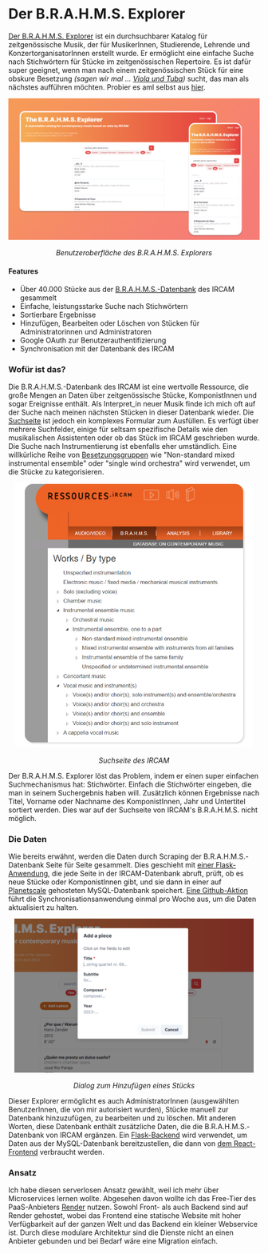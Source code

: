 # Der B.R.A.H.M.S. Explorer
[Der B.R.A.H.M.S. Explorer](https://github.com/somecho/brahms-explorer) ist ein durchsuchbarer Katalog für zeitgenössische Musik, der für MusikerInnen, Studierende, Lehrende und KonzertorganisatorInnen erstellt wurde. Er ermöglicht eine einfache Suche nach Stichwörtern für Stücke im zeitgenössischen Repertoire. Es ist dafür super geeignet, wenn man nach einem zeitgenössischen Stück für eine obskure Besetzung _(sagen wir mal ... [Viola und Tuba](https://brahmsexplorer.onrender.com/?keywords=viola%2Ctuba))_ sucht, das man als nächstes aufführen möchten. Probier es aml selbst aus [hier](https://brahmsexplorer.onrender.com/).

<div align="center">
<img src="https://raw.githubusercontent.com/somecho/brahms-explorer/master/assets/UI.png" width="720" />
<p><em>Benutzeroberfläche des B.R.A.H.M.S. Explorers</em></p>
</div>

#### Features
- Über 40.000 Stücke aus der [B.R.A.H.M.S.-Datenbank](https://brahms.ircam.fr/en/) des IRCAM gesammelt
- Einfache, leistungsstarke Suche nach Stichwörtern
- Sortierbare Ergebnisse
- Hinzufügen, Bearbeiten oder Löschen von Stücken für Administratorinnen und Administratoren
- Google OAuth zur Benutzerauthentifizierung
- Synchronisation mit der Datenbank des IRCAM

### Wofür ist das?
Die B.R.A.H.M.S.-Datenbank des IRCAM ist eine wertvolle Ressource, die große Mengen an Daten über zeitgenössische Stücke, KomponistInnen und sogar Ereignisse enthält. Als Interpret_in neuer Musik finde ich mich oft auf der Suche nach meinen nächsten Stücken in dieser Datenbank wieder. Die [Suchseite](https://brahms.ircam.fr/en/composers/search/) ist jedoch ein komplexes Formular zum Ausfüllen. Es verfügt über mehrere Suchfelder, einige für seltsam spezifische Details wie den musikalischen Assistenten oder ob das Stück im IRCAM geschrieben wurde. Die Suche nach Instrumentierung ist ebenfalls eher umständlich. Eine willkürliche Reihe von [Besetzungsgruppen](https://brahms.ircam.fr/en/works/genre/) wie "Non-standard mixed instrumental ensemble" oder "single wind orchestra" wird verwendet, um die Stücke zu kategorisieren.

<div align="center">
<img src="https://raw.githubusercontent.com/somecho/brahms-explorer/master/assets/ircam.png" width="480" />
<p><em>Suchseite des IRCAM</em></p>
</div>

Der B.R.A.H.M.S. Explorer löst das Problem, indem er einen super einfachen Suchmechanismus hat: Stichwörter. Einfach die Stichwörter eingeben, die man in seinem Suchergebnis haben will. Zusätzlich können Ergebnisse nach Titel, Vorname oder Nachname des KomponistInnen, Jahr und Untertitel sortiert werden. Dies war auf der Suchseite von IRCAM's B.R.A.H.M.S. nicht möglich.

### Die Daten
Wie bereits erwähnt, werden die Daten durch Scraping der B.R.A.H.M.S.-Datenbank Seite für Seite gesammelt. Dies geschieht mit [einer Flask-Anwendung](https://github.com/somecho/brahms-explorer/tree/master/sync), die jede Seite in der IRCAM-Datenbank abruft, prüft, ob es neue Stücke oder KomponistInnen gibt, und sie dann in einer auf [Planetscale](https://planetscale.com/) gehosteten MySQL-Datenbank speichert. [Eine Github-Aktion](https://github.com/somecho/brahms-explorer/blob/master/.github/workflows/sync.yaml) führt die Synchronisationsanwendung einmal pro Woche aus, um die Daten aktualisiert zu halten.

<div align="center">
<img src="https://raw.githubusercontent.com/somecho/brahms-explorer/master/assets/addpiece.PNG" width="480" />
<p><em>Dialog zum Hinzufügen eines Stücks</em></p>
</div>

Dieser Explorer ermöglicht es auch AdministratorInnen (ausgewählten BenutzerInnen, die von mir autorisiert wurden), Stücke manuell zur Datenbank hinzuzufügen, zu bearbeiten und zu löschen. Mit anderen Worten, diese Datenbank enthält zusätzliche Daten, die die B.R.A.H.M.S.-Datenbank von IRCAM ergänzen. Ein [Flask-Backend](https://github.com/somecho/brahms-explorer/tree/master/backend) wird verwendet, um Daten aus der MySQL-Datenbank bereitzustellen, die dann von [dem React-Frontend](https://github.com/somecho/brahms-explorer/tree/master/frontend) verbraucht werden.

### Ansatz
Ich habe diesen serverlosen Ansatz gewählt, weil ich mehr über Microservices lernen wollte. Abgesehen davon wollte ich das Free-Tier des PaaS-Anbieters [Render](https://render.com/) nutzen. Sowohl Front- als auch Backend sind auf Render gehostet, wobei das Frontend eine statische Website mit hoher Verfügbarkeit auf der ganzen Welt und das Backend ein kleiner Webservice ist. Durch diese modulare Architektur sind die Dienste nicht an einen Anbieter gebunden und bei Bedarf wäre eine Migration einfach. 

